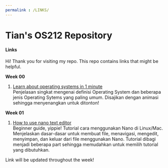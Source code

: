 ```yaml
---
permalink : /LINKS/
---
```


# Tian's OS212 Repository

#### Links

Hi! Thank you for visiting my repo. This repo contains links that might be helpful.

**Week 00**
1. [Learn about operating systems in 1 minute](https://www.youtube.com/watch?v=fkGCLIQx1MI)<br>Penjelasan singkat mengenai definisi Operating System dan beberapa jenis Operating Sytems yang paling umum. Disajikan dengan animasi sehingga menyenangkan untuk ditonton!  

**Week 01**
1. [How to use nano text editor](https://www.youtube.com/watch?v=Jf0ZJZJ8jlI)<br>Beginner guide, yippie! Tutorial cara menggunakan Nano di Linux/Mac. Menjelaskan dasar-dasar untuk membuat file, menavigasi, mengedit, menyimpan, dan keluar dari file menggunakan Nano. Tutorial dibagi menjadi beberapa part sehingga memudahkan untuk memilih tutorial yang dibutuhkan.  

Link will be updated throughout the week!
